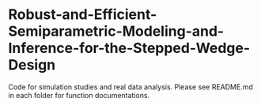 # Robust-and-Efficient-Semiparametric-Modeling-and-Inference-for-the-Stepped-Wedge-Design
Code for simulation studies and real data analysis. Please see README.md in each folder for function documentations. 
